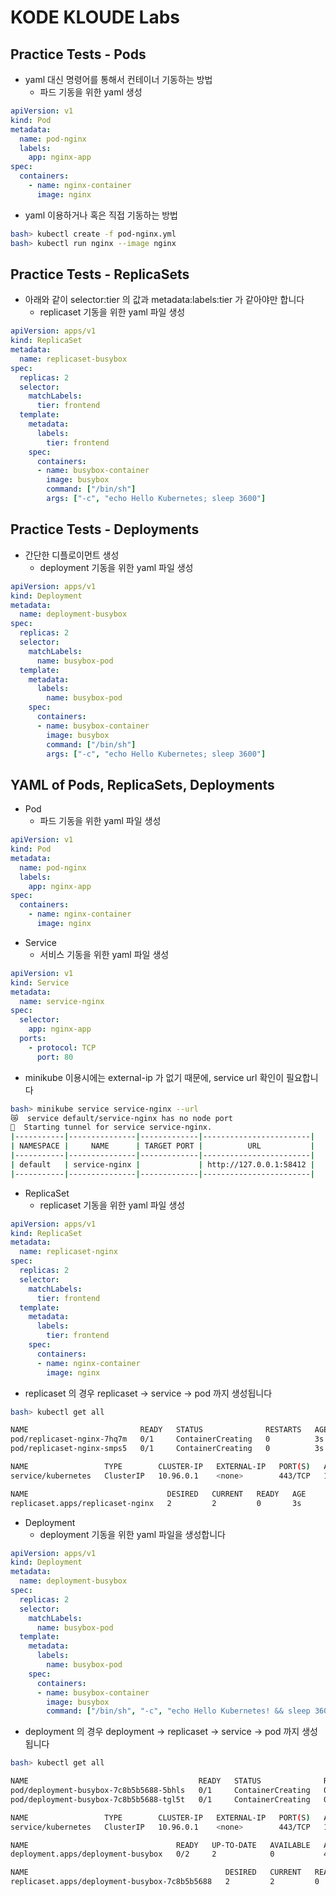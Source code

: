 # KODE KLOUDE Labs


## Practice Tests - Pods
* yaml 대신 명령어를 통해서 컨테이너 기동하는 방법
  - 파드 기동을 위한 yaml 생성
```yaml
apiVersion: v1
kind: Pod
metadata:
  name: pod-nginx
  labels:
    app: nginx-app
spec:
  containers:
    - name: nginx-container
      image: nginx
```
  - yaml 이용하거나 혹은 직접 기동하는 방법
```bash
bash> kubectl create -f pod-nginx.yml
bash> kubectl run nginx --image nginx
```

## Practice Tests - ReplicaSets
* 아래와 같이 selector:tier 의 값과 metadata:labels:tier 가 같아야만 합니다
  - replicaset 기동을 위한 yaml 파일 생성
```yaml
apiVersion: apps/v1
kind: ReplicaSet
metadata:
  name: replicaset-busybox
spec:
  replicas: 2
  selector:
    matchLabels:
      tier: frontend
  template:
    metadata:
      labels:
        tier: frontend
    spec:
      containers:
      - name: busybox-container
        image: busybox
        command: ["/bin/sh"]
        args: ["-c", "echo Hello Kubernetes; sleep 3600"]
```


## Practice Tests - Deployments
* 간단한 디플로이먼트 생성
  - deployment 기동을 위한 yaml 파일 생성
```yaml
apiVersion: apps/v1
kind: Deployment
metadata:
  name: deployment-busybox
spec:
  replicas: 2
  selector:
    matchLabels:
      name: busybox-pod
  template:
    metadata:
      labels:
        name: busybox-pod
    spec:
      containers:
      - name: busybox-container
        image: busybox
        command: ["/bin/sh"]
        args: ["-c", "echo Hello Kubernetes; sleep 3600"]
```


## YAML of Pods, ReplicaSets, Deployments
* Pod
  - 파드 기동을 위한 yaml 파일 생성
```yaml
apiVersion: v1
kind: Pod
metadata:
  name: pod-nginx
  labels:
    app: nginx-app
spec:
  containers:
    - name: nginx-container
      image: nginx
```

* Service
  - 서비스 기동을 위한 yaml 파일 생성
```yaml
apiVersion: v1
kind: Service
metadata:
  name: service-nginx
spec:
  selector:
    app: nginx-app
  ports:
    - protocol: TCP
      port: 80
```
  - minikube 이용시에는 external-ip 가 없기 때문에, service url 확인이 필요합니다
```bash
bash> minikube service service-nginx --url
😿  service default/service-nginx has no node port
🏃  Starting tunnel for service service-nginx.
|-----------|---------------|-------------|------------------------|
| NAMESPACE |     NAME      | TARGET PORT |          URL           |
|-----------|---------------|-------------|------------------------|
| default   | service-nginx |             | http://127.0.0.1:58412 |
|-----------|---------------|-------------|------------------------|
```

* ReplicaSet
  - replicaset 기동을 위한 yaml 파일 생성
```yaml
apiVersion: apps/v1
kind: ReplicaSet
metadata:
  name: replicaset-nginx
spec:
  replicas: 2
  selector:
    matchLabels:
      tier: frontend
  template:
    metadata:
      labels:
        tier: frontend
    spec:
      containers:
      - name: nginx-container
        image: nginx
```
  - replicaset 의 경우 replicaset -> service -> pod 까지 생성됩니다
```bash
bash> kubectl get all

NAME                         READY   STATUS              RESTARTS   AGE
pod/replicaset-nginx-7hq7m   0/1     ContainerCreating   0          3s
pod/replicaset-nginx-smps5   0/1     ContainerCreating   0          3s

NAME                 TYPE        CLUSTER-IP   EXTERNAL-IP   PORT(S)   AGE
service/kubernetes   ClusterIP   10.96.0.1    <none>        443/TCP   18d

NAME                               DESIRED   CURRENT   READY   AGE
replicaset.apps/replicaset-nginx   2         2         0       3s
```

* Deployment
  - deployment 기동을 위한 yaml 파일을 생성합니다
```yaml
apiVersion: apps/v1
kind: Deployment
metadata:
  name: deployment-busybox
spec:
  replicas: 2
  selector:
    matchLabels:
      name: busybox-pod
  template:
    metadata:
      labels:
        name: busybox-pod
    spec:
      containers:
      - name: busybox-container
        image: busybox
        command: ["/bin/sh", "-c", "echo Hello Kubernetes! && sleep 3600"]
```
  - deployment 의 경우 deployment -> replicaset -> service -> pod 까지 생성됩니다
```bash
bash> kubectl get all

NAME                                      READY   STATUS              RESTARTS   AGE
pod/deployment-busybox-7c8b5b5688-5bhls   0/1     ContainerCreating   0          4s
pod/deployment-busybox-7c8b5b5688-tgl5t   0/1     ContainerCreating   0          4s

NAME                 TYPE        CLUSTER-IP   EXTERNAL-IP   PORT(S)   AGE
service/kubernetes   ClusterIP   10.96.0.1    <none>        443/TCP   18d

NAME                                 READY   UP-TO-DATE   AVAILABLE   AGE
deployment.apps/deployment-busybox   0/2     2            0           4s

NAME                                            DESIRED   CURRENT   READY   AGE
replicaset.apps/deployment-busybox-7c8b5b5688   2         2         0       4s
```

